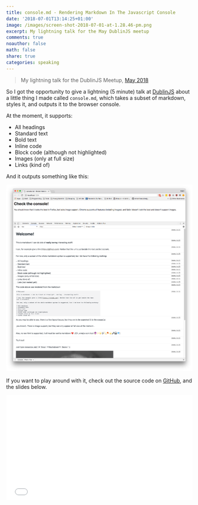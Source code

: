 ```yaml
---
title: console.md - Rendering Markdown In The Javascript Console
date: '2018-07-01T13:14:25+01:00'
image: /images/screen-shot-2018-07-01-at-1.28.46-pm.png
excerpt: My lightning talk for the May DublinJS meetup
comments: true
noauthor: false
math: false
share: true
categories: speaking
---
```

> My lightning talk for the DublinJS Meetup, [May 2018](https://www.meetup.com/DublinJS/events/fbllfpyxhbcb/)

So I got the opportunity to give a lightning (5 minute) talk at [DublinJS](https://www.meetup.com/DublinJS) about a little thing I made called `console.md`, which takes a subset of markdown, styles it, and outputs it to the browser console.

At the moment, it supports:

* All headings
* Standard text
* Bold text
* Inline code
* Block code (although not highlighted)
* Images (only at full size)
* Links (kind of)

And it outputs something like this:

![output](https://raw.githubusercontent.com/adamisntdead/console.md/master/media/output.png)

If you want to play around with it, check out the source code on [GitHub](https://github.com/adamisntdead/console.md), and the slides below.

<style>.embed-container { position: relative; padding-bottom: 56.25%; height: 0; overflow: hidden; max-width: 100%; } .embed-container iframe, .embed-container object, .embed-container embed { position: absolute; top: 0; left: 0; width: 100%; height: 100%; }</style><div class='embed-container'><iframe src='//slides.com/adamkelly-2/console-md/embed?style=light' scrolling='no' frameborder='0' webkitallowfullscreen mozallowfullscreen allowfullscreen></iframe></div>
